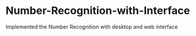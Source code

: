 # Number-Recognition-with-Interface
Implemented the Number Recognition with desktop and web interface
